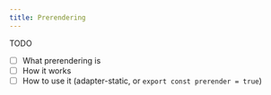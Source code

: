 ```yaml
---
title: Prerendering
---
```


TODO

* [ ] What prerendering is
* [ ] How it works
* [ ] How to use it (adapter-static, or `export const prerender = true`)